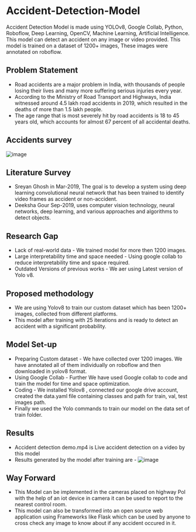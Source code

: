 # Accident-Detection-Model
Accident Detection Model is made using YOLOv8, Google Collab, Python, Roboflow, Deep Learning, OpenCV, Machine Learning, Artificial Intelligence. This model can detect an accident on any image or video provided. This model is trained on a dataset of 1200+ images, These images were annotated on roboflow.

## Problem Statement
- Road accidents are a major problem in India, with thousands of people losing their lives and many more suffering serious injuries every year. 
- According to the Ministry of Road Transport and Highways, India witnessed around 4.5 lakh road accidents in 2019, which resulted in the deaths of more than 1.5 lakh people. 
- The age range that is most severely hit by road accidents is 18 to 45 years old, which accounts for almost 67 percent of all accidental deaths.

## Accidents survey 
![image](https://user-images.githubusercontent.com/78155393/233774342-287492bb-26c1-4acf-bc2c-9462e97a03ca.png)

## Literature Survey
- Sreyan Ghosh in Mar-2019, The goal is to develop a system using deep learning convolutional neural network that has been trained to identify video frames as accident or non-accident.
- Deeksha Gour Sep-2019, uses computer vision technology, neural networks, deep learning, and various approaches and algorithms to detect objects.

## Research Gap
- Lack of real-world data - We trained model for more then 1200 images.
- Large interpretability time and space needed - Using google collab to reduce interpretability time and space required.
- Outdated Versions of previous works - We aer using Latest version of Yolo v8.

## Proposed methodology
- We are using Yolov8 to train our custom dataset which has been 1200+ images, collected from different platforms.
- This model after training with 25 iterations and is ready to detect an accident with a significant probability.

## Model Set-up
- Preparing Custom dataset - We have collected over 1200 images. We have annotated all of them individually on roboflow and then downloaded in yolov8 format.
- Using Google Collab - Further We have used Google collab to code and train the model for time and space optimization.
- Coding - We installed Yolov8 , connected our google drive account, created the data.yaml file containing classes and path for train, val, test images path.
- Finally we used the Yolo commands to train our model on the data set of train folder.

## Results
- Accident detection demo.mp4 is Live accident detection on a video by this model 
- Results generated by the model after training are -
![image](https://user-images.githubusercontent.com/78155393/233783477-bf31573d-2bd7-4e3c-bb06-dc1c151fb072.png)

## Way Forward
- This Model can be implemented in the cameras placed on highway Pol with the help of an iot device in camera it can be used to report to the nearest control room.
- This model can also be transformed into an open source web application using Frameworks like Flask which can be used by anyone to cross check any image to know about if any accident occured in it.
